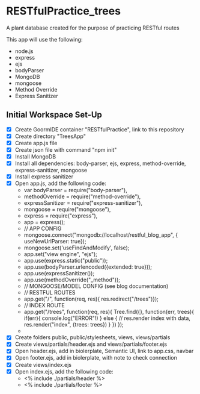 # RESTfulPractice_trees
A plant database created for the purpose of practicing RESTful routes

This app will use the following:
* node.js
* express
* ejs
* bodyParser
* MongoDB
* mongoose
* Method Override
* Express Sanitizer

## Initial Workspace Set-Up
- [x] Create GoormIDE container "RESTfulPractice", link to this repository
- [x] Create directory "TreesApp"
- [x] Create app.js file
- [x] Create json file with command "npm init"
- [x] Install MongoDB
- [x] Install all dependencies: body-parser, ejs, express, method-override, express-sanitizer, mongoose
- [x] Install express sanitizer
- [x] Open app.js, add the following code:
    - var	bodyParser		    = require("body-parser"),
    - methodOverride		= require("method-override"),
    - expressSanitizer	= require("express-sanitizer"),
    - mongoose 			= require("mongoose"),
    - express				= require("express"),
    - app					= express();
    - // APP CONFIG
    - mongoose.connect("mongodb://localhost/restful_blog_app", { useNewUrlParser: true});
    - mongoose.set('useFindAndModify', false);
    - app.set("view engine", "ejs");
    - app.use(express.static("public"));
    - app.use(bodyParser.urlencoded({extended: true}));
    - app.use(expressSanitizer());
    - app.use(methodOverride("_method"));
    - // MONGOOSE/MODEL CONFIG (see blog documentation)
    - // RESTFUL ROUTES
    - app.get("/", function(req, res){ res.redirect("/trees")});
    - // INDEX ROUTE
    - app.get("/trees", function(req, res){ Tree.find({}, function(err, trees){ if(err){ console.log("ERROR"!) } else { // res.render index with data, res.render("index", {trees: trees}) } }) });
    - 
- [x] Create folders public, public/stylesheets, views, views/partials
- [x] Create views/partials/header.ejs and views/partials/footer.ejs
- [x] Open header.ejs, add in biolerplate, Semantic UI, link to app.css, navbar
- [x] Open footer.ejs, add in biolerplate, with note to check connection
- [x] Create views/index.ejs
- [x] Open index.ejs, add the following code:
    - <% include ./partials/header %>
    - <% include ./partials/footer %>

